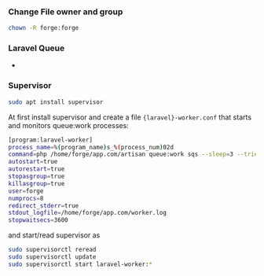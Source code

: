### Change File owner and group

```bash
chown -R forge:forge
```

### Laravel Queue 
* 

### Supervisor

```bash
sudo apt install supervisor
```

At first install supervisor and create a file `{laravel}-worker.conf` that starts and monitors queue:work processes:

```bash
[program:laravel-worker]
process_name=%(program_name)s_%(process_num)02d
command=php /home/forge/app.com/artisan queue:work sqs --sleep=3 --tries=3 --max-time=3600
autostart=true
autorestart=true
stopasgroup=true
killasgroup=true
user=forge
numprocs=8
redirect_stderr=true
stdout_logfile=/home/forge/app.com/worker.log
stopwaitsecs=3600
```

and start/read supervisor as 

```bash
sudo supervisorctl reread
sudo supervisorctl update
sudo supervisorctl start laravel-worker:*
```


